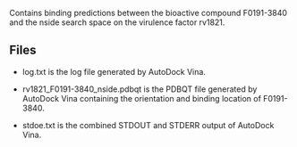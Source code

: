 Contains binding predictions between the bioactive compound F0191-3840 and the nside search space on the virulence factor rv1821.

## Files

- log.txt is the log file generated by AutoDock Vina.

- rv1821_F0191-3840_nside.pdbqt is the PDBQT file generated by AutoDock Vina containing the orientation and binding location of F0191-3840.

- stdoe.txt is the combined STDOUT and STDERR output of AutoDock Vina.

